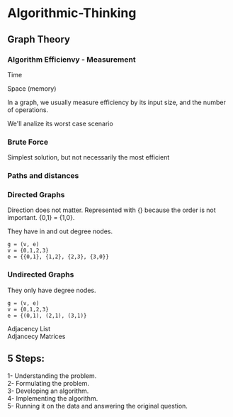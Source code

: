 # Algorithmic-Thinking

## Graph Theory

### Algorithm Efficienvy - Measurement

Time

Space (memory)

In a graph, we usually measure efficiency by its input size, and the number of operations.

We'll analize its worst case scenario

### Brute Force
Simplest solution, but not necessarily the most efficient

### Paths and distances

### Directed Graphs
Direction does not matter. Represented with {} because the order is not important. {0,1} = {1,0}.

They have in and out degree nodes.

<pre><code>g = (v, e)
v = {0,1,2,3}
e = {{0,1}, {1,2}, {2,3}, {3,0}}</code></pre>

### Undirected Graphs

They only have degree nodes.

<pre><code>g = (v, e)
v = {0,1,2,3}
e = {(0,1), (2,1), (3,1)}</code></pre>

Adjacency List<br>
Adjancecy Matrices

## 5 Steps:

1- Understanding the problem.<br>
2- Formulating the problem. <br>
3- Developing an algorithm. <br>
4- Implementing the algorithm. <br>
5- Running it on the data and answering the original question.<br>
